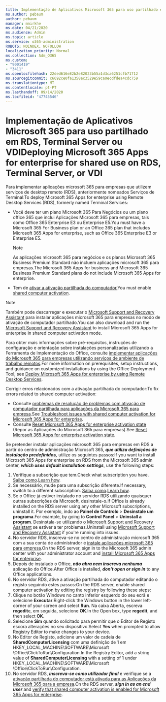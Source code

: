 ```yaml
---
title: Implementação de Aplicativos Microsoft 365 para uso partilhado em RDS, Terminal Server ou VDI
ms.author: pebaum
author: pebaum
manager: mnirkhe
ms.date: 04/21/2020
ms.audience: Admin
ms.topic: article
ms.service: o365-administration
ROBOTS: NOINDEX, NOFOLLOW
localization_priority: Normal
ms.collection: Adm_O365
ms.custom:
- "9001419"
- "3411"
ms.openlocfilehash: 22ded616e82b2e82023b55a1d3ca6251cfb71712
ms.sourcegitcommit: c6692ce0fa1358ec3529e59ca0ecdfdea4cdc759
ms.translationtype: MT
ms.contentlocale: pt-PT
ms.lasthandoff: 09/14/2020
ms.locfileid: "47745546"
---
```

# <a name="deploying-microsoft-365-apps-for-enterprise-for-shared-use-on-rds-terminal-server-or-vdi"></a><span data-ttu-id="90396-102">Implementação de Aplicativos Microsoft 365 para uso partilhado em RDS, Terminal Server ou VDI</span><span class="sxs-lookup"><span data-stu-id="90396-102">Deploying Microsoft 365 Apps for enterprise for shared use on RDS, Terminal Server, or VDI</span></span>

<span data-ttu-id="90396-103">Para implementar aplicações microsoft 365 para empresas que utilizem serviços de desktop remoto (RDS), anteriormente nomeados Serviços de Terminal:</span><span class="sxs-lookup"><span data-stu-id="90396-103">To deploy Microsoft 365 Apps for enterprise using Remote Desktop Services (RDS), formerly named Terminal Services:</span></span>
- <span data-ttu-id="90396-104">Você deve ter um plano Microsoft 365 Para Negócios ou um plano office 365 que inclui Aplicações Microsoft 365 para empresas, tais como Office 365 Enterprise E3 ou Enterprise E5.</span><span class="sxs-lookup"><span data-stu-id="90396-104">You must have a Microsoft 365 For Business plan or an Office 365 plan that includes Microsoft 365 Apps for enterprise, such as Office 365 Enterprise E3 or Enterprise E5.</span></span>
   > [!NOTE] 
   > <span data-ttu-id="90396-105">As aplicações microsoft 365 para negócios e os planos Microsoft 365 Business Premium Standard não incluem aplicações microsoft 365 para empresas.</span><span class="sxs-lookup"><span data-stu-id="90396-105">The Microsoft 365 Apps for business and Microsoft 365 Business Premium Standard plans do not include Microsoft 365 Apps for enterprise.</span></span>
- <span data-ttu-id="90396-106">Tem de [ativar a ativação partilhada do computador.](https://docs.microsoft.com/DeployOffice/overview-shared-computer-activation)</span><span class="sxs-lookup"><span data-stu-id="90396-106">You must enable [shared computer activation](https://docs.microsoft.com/DeployOffice/overview-shared-computer-activation).</span></span>

> [!NOTE]
> <span data-ttu-id="90396-107">Também pode descarregar e executar o [Microsoft Support and Recovery Assistant](https://aka.ms/SaRA_OfficeSCA_M365Portal) para instalar aplicações microsoft 365 para empresas no modo de ativação de computador partilhado.</span><span class="sxs-lookup"><span data-stu-id="90396-107">You can also download and run the [Microsoft Support and Recovery Assistant](https://aka.ms/SaRA_OfficeSCA_M365Portal) to install Microsoft 365 Apps for enterprise in shared computer activation mode.</span></span>

<span data-ttu-id="90396-108">Para obter mais informações sobre pré-requisitos, instruções de configuração e orientação sobre instalações personalizadas utilizando a Ferramenta de Implementação do Office, consulte [implementar aplicações do Microsoft 365 para empresas utilizando serviços de ambiente de trabalho remotos](https://docs.microsoft.com/DeployOffice/deploy-microsoft-365-apps-remote-desktop-services).</span><span class="sxs-lookup"><span data-stu-id="90396-108">For more information on prerequisites, setup instructions, and guidance on customized installations by using the Office Deployment Tool, see [Deploy Microsoft 365 Apps for enterprise by using Remote Desktop Services](https://docs.microsoft.com/DeployOffice/deploy-microsoft-365-apps-remote-desktop-services).</span></span>

<span data-ttu-id="90396-109">Corrigir erros relacionados com a ativação partilhada do computador:</span><span class="sxs-lookup"><span data-stu-id="90396-109">To fix errors related to shared computer activation:</span></span>
- <span data-ttu-id="90396-110">Consulte [problemas de resolução de problemas com ativação de computador partilhada para aplicações da Microsoft 365 para empresa](https://docs.microsoft.com/DeployOffice/troubleshoot-shared-computer-activation).</span><span class="sxs-lookup"><span data-stu-id="90396-110">See [Troubleshoot issues with shared computer activation for Microsoft 365 Apps for enterprise](https://docs.microsoft.com/DeployOffice/troubleshoot-shared-computer-activation).</span></span>
- <span data-ttu-id="90396-111">Consulte [Reset Microsoft 365 Apps for enterprise activation state](https://go.microsoft.com/fwlink/?linkid=2109218) (Repor as Aplicações do Microsoft 365 para empresas).</span><span class="sxs-lookup"><span data-stu-id="90396-111">See [Reset Microsoft 365 Apps for enterprise activation state](https://go.microsoft.com/fwlink/?linkid=2109218).</span></span>

<span data-ttu-id="90396-112">Se pretender instalar aplicações microsoft 365 para empresas em RDS a partir do centro de administração Microsoft 365, ***que utiliza definições de instalação predefinidos,*** utilize os seguintes passos:</span><span class="sxs-lookup"><span data-stu-id="90396-112">If you want to install Microsoft 365 Apps for enterprise on RDS from the Microsoft 365 admin center, ***which uses default installation settings***, use the following steps:</span></span>

1.    <span data-ttu-id="90396-113">Verifique a subscrição que tem.</span><span class="sxs-lookup"><span data-stu-id="90396-113">Check what subscription you have.</span></span> <span data-ttu-id="90396-114">[Saiba como](https://docs.microsoft.com/microsoft-365/admin/admin-overview/what-subscription-do-i-have).</span><span class="sxs-lookup"><span data-stu-id="90396-114">[Learn how](https://docs.microsoft.com/microsoft-365/admin/admin-overview/what-subscription-do-i-have).</span></span>
2.    <span data-ttu-id="90396-115">Se necessário, mude para uma subscrição diferente.</span><span class="sxs-lookup"><span data-stu-id="90396-115">If necessary, switch to a different subscription.</span></span> <span data-ttu-id="90396-116">[Saiba como](https://docs.microsoft.com/microsoft-365/commerce/subscriptions/switch-to-a-different-plan).</span><span class="sxs-lookup"><span data-stu-id="90396-116">[Learn how](https://docs.microsoft.com/microsoft-365/commerce/subscriptions/switch-to-a-different-plan).</span></span>
3.    <span data-ttu-id="90396-117">Se o Office já estiver instalado no servidor RDS utilizando quaisquer outras subscrições da Microsoft, desinstale-o.</span><span class="sxs-lookup"><span data-stu-id="90396-117">If Office is already installed on the RDS server using any other Microsoft subscriptions, uninstall it.</span></span> <span data-ttu-id="90396-118">Por exemplo, indo ao **Painel de Controlo**  >  **Desinstale um programa**.</span><span class="sxs-lookup"><span data-stu-id="90396-118">For example, by going to **Control Panel** > **Uninstall a program**.</span></span> <span data-ttu-id="90396-119">Desinstala-se utilizando [o Microsoft Support and Recovery Assistant](https://aka.ms/SARA-OfficeUninstall-Alchemy) se estiver a ter problemas.</span><span class="sxs-lookup"><span data-stu-id="90396-119">Uninstall using [Microsoft Support and Recovery Assistant](https://aka.ms/SARA-OfficeUninstall-Alchemy) if you're running into issues.</span></span>
4.    <span data-ttu-id="90396-120">No servidor RDS, inscreva-se no centro de administração microsoft 365 com a sua conta de administrador e [instale aplicações microsoft 365 para empresa](https://portal.office.com/OLS/MySoftware.aspx).</span><span class="sxs-lookup"><span data-stu-id="90396-120">On the RDS server, sign in to the Microsoft 365 admin center with your administrator account and [install Microsoft 365 Apps for enterprise](https://portal.office.com/OLS/MySoftware.aspx).</span></span>
5.    <span data-ttu-id="90396-121">Depois de instalado o Office, ***não abra nem inscreva nenhuma*** aplicação do Office.</span><span class="sxs-lookup"><span data-stu-id="90396-121">After Office is installed, ***don't open or sign in*** to any Office applications.</span></span>
6.    <span data-ttu-id="90396-122">No servidor RDS, ative a ativação partilhada do computador editando o registo seguindo estes passos:</span><span class="sxs-lookup"><span data-stu-id="90396-122">On the RDS server, enable shared computer activation by editing the registry by following these steps:</span></span>
   1. <span data-ttu-id="90396-123">Clique no botão Windows no canto inferior esquerdo do seu ecrã e selecione **Executar**.</span><span class="sxs-lookup"><span data-stu-id="90396-123">Right-click the Windows button in the lower left-corner of your screen and select **Run**.</span></span> <span data-ttu-id="90396-124">Na caixa Aberta, escreva **regedit**e, em seguida, selecione **OK**.</span><span class="sxs-lookup"><span data-stu-id="90396-124">In the Open box, type **regedit**, and then select **OK**.</span></span>
   2. <span data-ttu-id="90396-125">Selecione **Sim** quando solicitado para permitir que o Editor de Registo escora alterações no seu dispositivo.</span><span class="sxs-lookup"><span data-stu-id="90396-125">Select **Yes** when prompted to allow Registry Editor to make changes to your device.</span></span>
   3. <span data-ttu-id="90396-126">No Editor de Registo, adicione um valor de cadeia de **SharedComputerLicensing** com uma definição de 1 em HKEY_LOCAL_MACHINE\SOFTWARE\Microsoft \Office\ClickToRun\Configuration.</span><span class="sxs-lookup"><span data-stu-id="90396-126">In the Registry Editor, add a string value of **SharedComputerLicensing** with a setting of 1 under HKEY_LOCAL_MACHINE\SOFTWARE\Microsoft \Office\ClickToRun\Configuration.</span></span>
   4. <span data-ttu-id="90396-127">No servidor RDS, ***inscreva-se como utilizador final*** e verifique se a [ativação partilhada do computador está ativada para as Aplicações da Microsoft 365 para a empresa](https://docs.microsoft.com/DeployOffice/troubleshoot-shared-computer-activation#verify-that-activation-for-microsoft-365-apps-succeeded).</span><span class="sxs-lookup"><span data-stu-id="90396-127">On the RDS server, ***sign in as an end user*** and [verify that shared computer activation is enabled for Microsoft 365 Apps for enterprise](https://docs.microsoft.com/DeployOffice/troubleshoot-shared-computer-activation#verify-that-activation-for-microsoft-365-apps-succeeded).</span></span>

